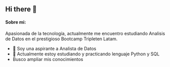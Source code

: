## Hi there 👋

#### Sobre mi: 
<!--
**cariverap/cariverap** is a ✨ _special_ ✨ repository because its `README.md` (this file) appears on your GitHub profile.-->
Apasionada de la tecnología, actualmente me encuentro estudiando Analisis de Datos en el prestigioso Bootcamp Tripleten Latam.
 

- 🔭 Soy una aspirante a Analista de Datos
- 🌱 Actualmente estoy estudiando y practicando lenguaje Python y SQL 
- Busco ampliar mis conocimientos 

